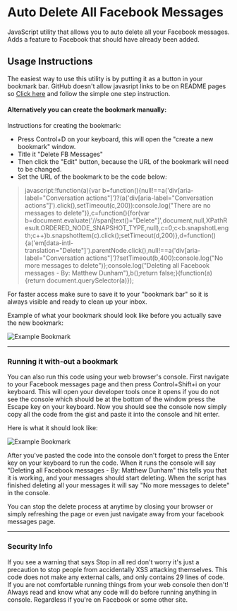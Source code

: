 # Auto Delete All Facebook Messages

JavaScript utility that allows you to auto delete all your Facebook messages. Adds a feature to Facebook that should have already been added.

## Usage Instructions 

The easiest way to use this utility is by putting it as a button in your bookmark bar. GitHub doesn't allow javasript links to be on README pages so [Click here](http://matthewdunham.net/del-fb-msgs.html) and follow the simple one step instruction.



#### Alternatively you can create the bookmark manually:

Instructions for creating the bookmark:

* Press Control+D on your keyboard, this will open the "create a new bookmark" window.
* Title it "Delete FB Messages" 
* Then click the "Edit" button, because the URL of the bookmark will need to be changed.
* Set the URL of the bookmark to be the code below:

> javascript:!function(a){var b=function(){null!==a('div[aria-label="Conversation actions"]')?(a('div[aria-label="Conversation actions"]').click(),setTimeout(c,200)):console.log("There are no messages to delete")},c=function(){for(var b=document.evaluate('//span[text()="Delete"]',document,null,XPathResult.ORDERED_NODE_SNAPSHOT_TYPE,null),c=0;c<b.snapshotLength;c++)b.snapshotItem(c).click();setTimeout(d,200)},d=function(){a('em[data-intl-translation="Delete"]').parentNode.click(),null!==a('div[aria-label="Conversation actions"]')?setTimeout(b,400):console.log("No more messages to delete")};console.log("Deleting all Facebook messages - By: Matthew Dunham"),b();return false;}(function(a){return document.querySelector(a)});

For faster access make sure to save it to your "bookmark bar" so it is always visible and ready to clean up your inbox. 


Example of what your bookmark should look like before you actually save the new bookmark:

![Example Bookmark](http://matthewdunham.net/example1.jpg)

* * *

### Running it with-out a bookmark

You can also run this code using your web browser's console. First navigate to your Facebook messages page and then press Control+Shift+i on your keyboard. This will open your developer tools once it opens if you do not see the console which should be at the bottom of the window press the Escape key on your keyboard. Now you should see the console now simply copy all the code from the gist and paste it into the console and hit enter.

Here is what it should look like:

![Example Bookmark](http://matthewdunham.net/example2.jpg?t=1)

After you've pasted the code into the console don't forget to press the Enter key on your keyboard to run the code. When it runs the console will say "Deleting all Facebook messages - By: Matthew Dunham" this tells you that it is working, and your messages should start deleting. When the script has finished deleting all your messages it will say "No more messages to delete" in the console.

You can stop the delete process at anytime by closing your browser or simply refreshing the page or even just navigate away from your facebook messages page. 


* * *


### Security Info

If you see a warning that says Stop in all red don't worry it's just a precaution to stop people from accidentally XSS attacking themselves. This code does not make any external calls, and only contains 29 lines of code. If you are not comfortable running things from your web console then don't! Always read and know what any code will do before running anything in console. Regardless if you're on Facebook or some other site.



